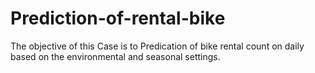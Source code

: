 # Prediction-of-rental-bike
The objective of this Case is to Predication of bike rental count on daily based on the environmental and seasonal settings.
